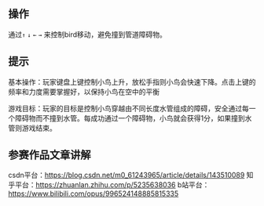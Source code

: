 ## 操作

通过`↑` `↓` `←` `→` 来控制bird移动，避免撞到管道障碍物。

## 提示

‌基本操作‌：玩家键盘上键控制小鸟上升，放松手指则小鸟会快速下降。点击上键的频率和力度需要掌握好，以保持小鸟在空中的平衡‌<br>

‌游戏目标‌：玩家的目标是控制小鸟穿越由不同长度水管组成的障碍，安全通过每一个障碍物而不撞到水管。每成功通过一个障碍物，小鸟就会获得1分，如果撞到水管则游戏结束‌。

## 参赛作品文章讲解

csdn平台：https://blog.csdn.net/m0_61243965/article/details/143510089
知乎平台：https://zhuanlan.zhihu.com/p/5235638036
b站平台：https://www.bilibili.com/opus/996524148885815335


